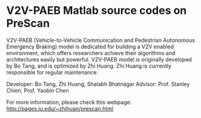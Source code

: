 # V2V-PAEB Matlab source codes on PreScan

V2V-PAEB (Vehicle-to-Vehicle Communication and Pedestrian Autonomous Emergency Braking) model is dedicated for building a V2V enabled environment, which offers researchers achieve their algorithms and architectures easily but powerful. V2V-PAEB model is originally developed by Bo Tang, and is optimized by Zhi Huang. Zhi Huang is currently responsible for regular maintenance.

Developer: Bo Tang, Zhi Huang, Shalabh Bhatnagar
Advisor: Prof. Stanley Chien, Prof. Yaobin Chen

For more information, please check this webpage: http://pages.iu.edu/~zhihuan/prescan.html
